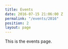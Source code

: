 ```yaml
---
title: Events
date: 2016-07-15 21:06:00 Z
permalink: "/events/2016"
position: 2
layout: page
---
```


This is the events page.